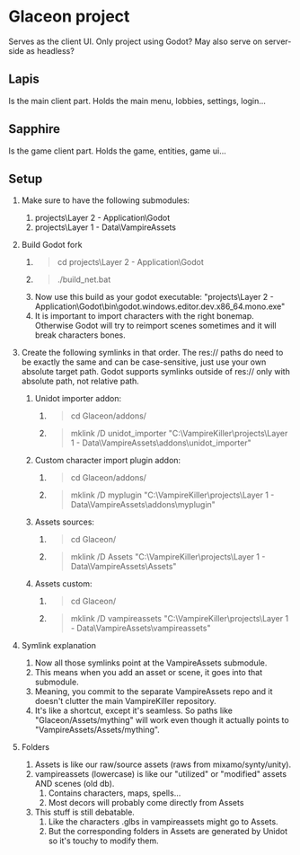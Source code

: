 # Glaceon project

Serves as the client UI.
Only project using Godot?
May also serve on server-side as headless?

## Lapis

Is the main client part.
Holds the main menu, lobbies, settings, login...

## Sapphire

Is the game client part.
Holds the game, entities, game ui...

## Setup

1. Make sure to have the following submodules:
   1. projects\Layer 2 - Application\Godot
   2. projects\Layer 1 - Data\VampireAssets

2. Build Godot fork
   1. > cd projects\Layer 2 - Application\Godot
   2. > ./build_net.bat
   3. Now use this build as your godot executable: "projects\Layer 2 - Application\Godot\bin\godot.windows.editor.dev.x86_64.mono.exe"
   4. It is important to import characters with the right bonemap. Otherwise Godot will try to reimport scenes sometimes and it will break characters bones.

3. Create the following symlinks in that order. The res:// paths do need to be exactly the same and can be case-sensitive, just use your own absolute target path. Godot supports symlinks outside of res:// only with absolute path, not relative path.
   1. Unidot importer addon:
      1. > cd Glaceon/addons/
      2. > mklink /D unidot_importer "C:\VampireKiller\projects\Layer 1 - Data\VampireAssets\addons\unidot_importer"
   2. Custom character import plugin addon:
      1. > cd Glaceon/addons/
      2. > mklink /D myplugin "C:\VampireKiller\projects\Layer 1 - Data\VampireAssets\addons\myplugin"
   3. Assets sources:
      1. > cd Glaceon/
      2. > mklink /D Assets "C:\VampireKiller\projects\Layer 1 - Data\VampireAssets\Assets"
   4. Assets custom:
      1. > cd Glaceon/
      2. > mklink /D vampireassets "C:\VampireKiller\projects\Layer 1 - Data\VampireAssets\vampireassets"

4. Symlink explanation
   1. Now all those symlinks point at the VampireAssets submodule.
   2. This means when you add an asset or scene, it goes into that submodule.
   3. Meaning, you commit to the separate VampireAssets repo and it doesn't clutter the main VampireKiller repository.
   4. It's like a shortcut, except it's seamless. So paths like "Glaceon/Assets/mything" will work even though it actually points to "VampireAssets/Assets/mything".

5. Folders
   1. Assets is like our raw/source assets (raws from mixamo/synty/unity).
   2. vampireassets (lowercase) is like our "utilized" or "modified" assets AND scenes (old db).
      1. Contains characters, maps, spells...
      2. Most decors will probably come directly from Assets
   3. This stuff is still debatable.
      1. Like the characters .glbs in vampireassets might go to Assets.
      2. But the corresponding folders in Assets are generated by Unidot so it's touchy to modify them.
